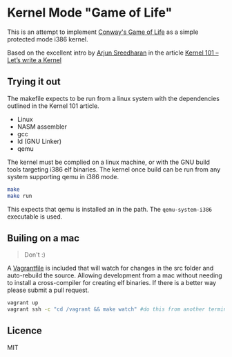 # Kernel Mode "Game of Life"

This is an attempt to implement [Conway's Game of Life][1] as a simple protected mode i386 kernel. 

Based on the excellent intro by [Arjun Sreedharan][2] in the article [Kernel 101 – Let’s write a Kernel][3]

## Trying it out

The makefile expects to be run from a linux system with the dependencies outlined in the Kernel 101 article. 

* Linux 
* NASM assembler
* gcc
* ld (GNU Linker)
* qemu

The kernel must be complied on a linux machine, or with the GNU build tools targeting i386 elf binaries. The kernel once build can be run from any system supporting qemu in i386 mode. 

```bash
make
make run
```

This expects that qemu is installed an in the path. The ```qemu-system-i386``` executable is used. 

## Builing on a mac

> Don't :)

A [Vagrantfile][4] is included that will watch for changes in the src folder and auto-rebuild the source. Allowing development from a mac without needing to install a cross-compiler for creating elf binaries. If there is a better way please submit a pull request. 

```bash
vagrant up
vagrant ssh -c "cd /vagrant && make watch" #do this from another terminal
```

## Licence 

MIT

[1]: http://en.wikipedia.org/wiki/Conway%27s_Game_of_Life "Conway's Game Of Life"
[2]: http://arjunsreedharan.org/
[3]: http://arjunsreedharan.org/post/82710718100/kernel-101-lets-write-a-kernel
[4]: http://www.vagrantup.com/

